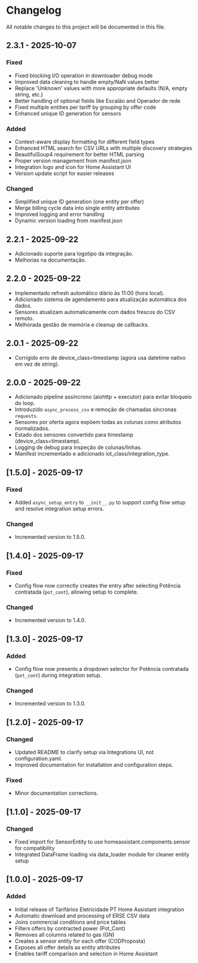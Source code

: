 # Changelog

All notable changes to this project will be documented in this file.

## 2.3.1 - 2025-10-07
### Fixed
- Fixed blocking I/O operation in downloader debug mode
- Improved data cleaning to handle empty/NaN values better
- Replace 'Unknown' values with more appropriate defaults (N/A, empty string, etc.)
- Better handling of optional fields like Escalão and Operador de rede
- Fixed multiple entities per tariff by grouping by offer code
- Enhanced unique ID generation for sensors

### Added
- Context-aware display formatting for different field types
- Enhanced HTML search for CSV URLs with multiple discovery strategies
- BeautifulSoup4 requirement for better HTML parsing
- Proper version management from manifest.json
- Integration logo and icon for Home Assistant UI
- Version update script for easier releases

### Changed
- Simplified unique ID generation (one entity per offer)
- Merge billing cycle data into single entity attributes
- Improved logging and error handling
- Dynamic version loading from manifest.json

## 2.2.1 - 2025-09-22
- Adicionado suporte para logotipo da integração.
- Melhorias na documentação.

## 2.2.0 - 2025-09-22
- Implementado refresh automático diário às 11:00 (hora local).
- Adicionado sistema de agendamento para atualização automática dos dados.
- Sensores atualizam automaticamente com dados frescos do CSV remoto.
- Melhorada gestão de memória e cleanup de callbacks.

## 2.0.1 - 2025-09-22
- Corrigido erro de device_class=timestamp (agora usa datetime nativo em vez de string).

## 2.0.0 - 2025-09-22
- Adicionado pipeline assíncrono (aiohttp + executor) para evitar bloqueio do loop.
- Introduzido `async_process_csv` e remoção de chamadas síncronas `requests`.
- Sensores por oferta agora expõem todas as colunas como atributos normalizados.
- Estado dos sensores convertido para timestamp (device_class=timestamp).
- Logging de debug para inspeção de colunas/linhas.
- Manifest incrementado e adicionado iot_class/integration_type.

## [1.5.0] - 2025-09-17

### Fixed
- Added `async_setup_entry` to `__init__.py` to support config flow setup and resolve integration setup errors.

### Changed
- Incremented version to 1.5.0.

## [1.4.0] - 2025-09-17

### Fixed
- Config flow now correctly creates the entry after selecting Potência contratada (`pot_cont`), allowing setup to complete.

### Changed
- Incremented version to 1.4.0.

## [1.3.0] - 2025-09-17

### Added
- Config flow now presents a dropdown selector for Potência contratada (`pot_cont`) during integration setup.

### Changed
- Incremented version to 1.3.0.

## [1.2.0] - 2025-09-17

### Changed
- Updated README to clarify setup via Integrations UI, not configuration.yaml.
- Improved documentation for installation and configuration steps.

### Fixed
- Minor documentation corrections.

## [1.1.0] - 2025-09-17
### Changed
- Fixed import for SensorEntity to use homeassistant.components.sensor for compatibility
- Integrated DataFrame loading via data_loader module for cleaner entity setup

## [1.0.0] - 2025-09-17
### Added
- Initial release of Tarifários Eletricidade PT Home Assistant integration
- Automatic download and processing of ERSE CSV data
- Joins commercial conditions and price tables
- Filters offers by contracted power (Pot_Cont)
- Removes all columns related to gas (GN)
- Creates a sensor entity for each offer (CODProposta)
- Exposes all offer details as entity attributes
- Enables tariff comparison and selection in Home Assistant
